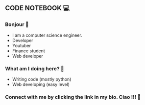 
## CODE NOTEBOOK 💻
### Bonjour 👋



- I am a computer science engineer. 
- Developer
- Youtuber 
- Finance student
- Web developer


### What am I doing here? 🤨

- Writing code (mostly python)
- Web developing (easy level)


### Connect with me by clicking the link in my bio. Ciao !!! 👾



